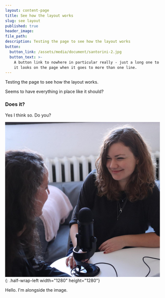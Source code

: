 ```yaml
---
layout: content-page
title: See how the layout works
slug: see layout
published: true
header_image:
file_path:
description: Testing the page to see how the layout works
button:
  button_link: /assets/media/document/santorini-2.jpg
  button_text: >-
    A button link to nowhere in particular really - just a long one to see how
    it looks on the page when it goes to more than one line.
---
```


Testing the page to see how the layout works.

Seems to have everything in place like it should?

### Does it?

Yes I think so. Do you?

![](/assets/images/news-radio.jpg){: .half-wrap-left width="1280" height="1280"}

Hello. I'm alongside the image.
